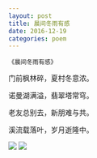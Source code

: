 ```yaml
---
layout: post
title: 晨间冬雨有感
date: 2016-12-19
categories: poem
---
```

`《晨间冬雨有感》`

门前枫林碎，夏村冬意浓。

诺曼湖满溢，翡翠塔常穹。

老友总别去，新朋难与共。

溪流载落叶，岁月逝隆中。

<!--more-->

![]({{site.url}}/Images/57.jpg)
![]({{site.url}}/Images/58.jpg)

<script>
  (function(i,s,o,g,r,a,m){i['GoogleAnalyticsObject']=r;i[r]=i[r]||function(){
  (i[r].q=i[r].q||[]).push(arguments)},i[r].l=1*new Date();a=s.createElement(o),
  m=s.getElementsByTagName(o)[0];a.async=1;a.src=g;m.parentNode.insertBefore(a,m)
  })(window,document,'script','https://www.google-analytics.com/analytics.js','ga');

  ga('create', 'UA-85986843-1', 'auto');
  ga('send', 'pageview');

</script>
